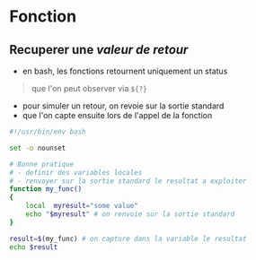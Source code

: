 # Fonction

## Recuperer une _valeur de retour_

- en bash, les fonctions retournent uniquement un status
> que l'on peut observer via `${?}`
- pour simuler un retour, on revoie sur la sortie standard
- que l'on capte ensuite lors de l'appel de la fonction

```bash
#!/usr/bin/env bash

set -o nounset

# Bonne pratique
# - definir des variables locales
# - renvoyer sur la sortie standard le resultat a exploiter
function my_func()
{
    local  myresult="some value"
    echo "$myresult" # on renvoie sur la sortie standard
}

result=$(my_func) # on capture dans la variable le resultat  
echo $result
```
